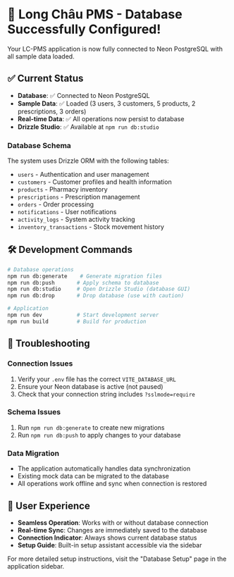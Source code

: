 # 🎉 Long Châu PMS - Database Successfully Configured!

Your LC-PMS application is now fully connected to Neon PostgreSQL with all sample data loaded.

## ✅ Current Status
- **Database**: ✅ Connected to Neon PostgreSQL
- **Sample Data**: ✅ Loaded (3 users, 3 customers, 5 products, 2 prescriptions, 3 orders)
- **Real-time Data**: ✅ All operations now persist to database
- **Drizzle Studio**: ✅ Available at `npm run db:studio`

### Database Schema
The system uses Drizzle ORM with the following tables:
- `users` - Authentication and user management
- `customers` - Customer profiles and health information
- `products` - Pharmacy inventory
- `prescriptions` - Prescription management
- `orders` - Order processing
- `notifications` - User notifications
- `activity_logs` - System activity tracking
- `inventory_transactions` - Stock movement history

## 🛠 Development Commands

```bash
# Database operations
npm run db:generate    # Generate migration files
npm run db:push       # Apply schema to database
npm run db:studio     # Open Drizzle Studio (database GUI)
npm run db:drop       # Drop database (use with caution)

# Application
npm run dev           # Start development server
npm run build         # Build for production
```

## 🔧 Troubleshooting

### Connection Issues
1. Verify your `.env` file has the correct `VITE_DATABASE_URL`
2. Ensure your Neon database is active (not paused)
3. Check that your connection string includes `?sslmode=require`

### Schema Issues
1. Run `npm run db:generate` to create new migrations
2. Run `npm run db:push` to apply changes to your database

### Data Migration
- The application automatically handles data synchronization
- Existing mock data can be migrated to the database
- All operations work offline and sync when connection is restored

## 📱 User Experience

- **Seamless Operation**: Works with or without database connection
- **Real-time Sync**: Changes are immediately saved to the database
- **Connection Indicator**: Always shows current database status
- **Setup Guide**: Built-in setup assistant accessible via the sidebar

For more detailed setup instructions, visit the "Database Setup" page in the application sidebar.
